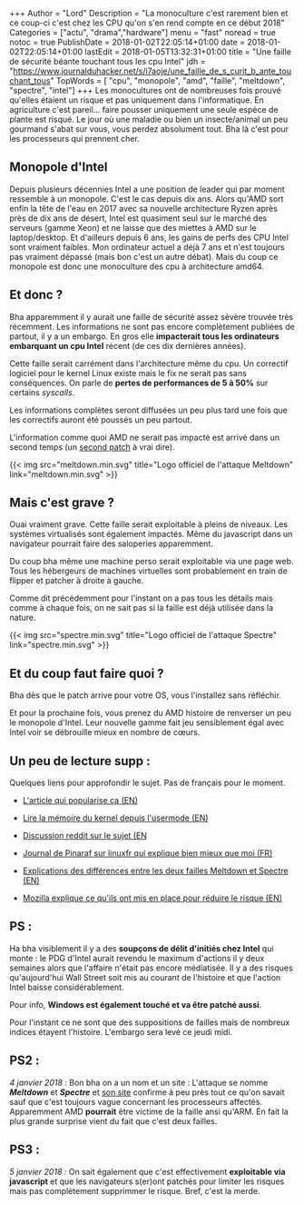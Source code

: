 +++
Author = "Lord"
Description = "La monoculture c'est rarement bien et ce coup-ci c'est chez les CPU qu'on s'en rend compte en ce début 2018"
Categories = ["actu", "drama","hardware"]
menu = "fast"
noread = true
notoc = true
PublishDate = 2018-01-02T22:05:14+01:00
date = 2018-01-02T22:05:14+01:00
lastEdit = 2018-01-05T13:32:31+01:00
title = "Une faille de sécurité béante touchant tous les cpu Intel"
jdh = "https://www.journalduhacker.net/s/i7aoje/une_faille_de_s_curit_b_ante_touchant_tous"
TopWords = [  "cpu", "monopole", "amd", "faille", "meltdown", "spectre", "intel"]
+++
Les monocultures ont de nombreuses fois prouvé qu'elles étaient un risque et pas uniquement dans l'informatique. En agriculture c'est pareil… faire pousser uniquement une seule espèce de plante est risqué. Le jour où une maladie ou bien un insecte/animal un peu gourmand s'abat sur vous, vous perdez absolument tout. Bha là c'est pour les processeurs qui prennent cher.

## Monopole d'Intel
Depuis plusieurs décennies Intel a une position de leader qui par moment ressemble à un monopole. C'est le cas depuis dix ans. Alors qu'AMD sort enfin la tête de l'eau en 2017 avec sa nouvelle architecture Ryzen après près de dix ans de désert, Intel est quasiment seul sur le marché des serveurs (gamme Xeon) et ne laisse que des miettes à AMD sur le laptop/desktop. Et d'ailleurs depuis 6 ans, les gains de perfs des CPU Intel sont vraiment faibles. Mon ordinateur actuel a déjà 7 ans et n'est toujours pas vraiment dépassé (mais bon c'est un autre débat). Mais du coup ce monopole est donc une monoculture des cpu à architecture amd64.

## Et donc ?
Bha apparemment il y aurait une faille de sécurité assez sévère trouvée très récemment. Les informations ne sont pas encore complètement publiées de partout, il y a un embargo. En gros elle **impacterait tous les ordinateurs embarquant un cpu Intel** récent (de ces dix dernières années).

Cette faille serait carrément dans l'architecture même du cpu. Un correctif logiciel pour le kernel Linux existe mais le fix ne serait pas sans conséquences. On parle de **pertes de performances de 5 à 50%** sur certains *syscalls*.

Les informations complètes seront diffusées un peu plus tard une fois que les correctifs auront été poussés un peu partout.

L'information comme quoi AMD ne serait pas impacté est arrivé dans un second temps (un [second patch](https://lkml.org/lkml/2017/12/27/2) à vrai dire).

{{< img src="meltdown.min.svg" title="Logo officiel de l'attaque Meltdown" link="meltdown.min.svg" >}}

## Mais c'est grave ?
Ouai vraiment grave. Cette faille serait exploitable à pleins de niveaux. Les systèmes virtualisés sont également impactés. Même du javascript dans un navigateur pourrait faire des saloperies apparemment.

Du coup bha même une machine perso serait exploitable via une page web. Tous les hébergeurs de machines virtuelles sont probablement en train de flipper et patcher à droite à gauche.

Comme dit précédemment pour l'instant on a pas tous les détails mais comme à chaque fois, on ne sait pas si la faille est déjà utilisée dans la nature.

{{< img src="spectre.min.svg" title="Logo officiel de l'attaque Spectre" link="spectre.min.svg" >}}

## Et du coup faut faire quoi ?
Bha dès que le patch arrive pour votre OS, vous l'installez sans réfléchir.

Et pour la prochaine fois, vous prenez du AMD histoire de renverser un peu le monopole d'Intel. Leur nouvelle gamme fait jeu sensiblement égal avec Intel voir se débrouille mieux en nombre de cœurs.

## Un peu de lecture supp :
Quelques liens pour approfondir le sujet. Pas de français pour le moment.

  - [L'article qui popularise ça (EN)](http://pythonsweetness.tumblr.com/post/169166980422/the-mysterious-case-of-the-linux-page-table)

  - [Lire la mémoire du kernel depuis l'usermode (EN)](https://cyber.wtf/2017/07/28/negative-result-reading-kernel-memory-from-user-mode/)

  - [Discussion reddit sur le sujet (EN](https://www.reddit.com/r/sysadmin/comments/7nl8r0/intel_bug_incoming/)

  - [Journal de Pinaraf sur linuxfr qui explique bien mieux que moi (FR)](https://linuxfr.org/users/pied/journaux/ca-sent-pas-bon-chez-intel)

  - [Explications des différences entre les deux failles Meltdown et Spectre (EN)](https://danielmiessler.com/blog/simple-explanation-difference-meltdown-spectre/)

  - [Mozilla explique ce qu'ils ont mis en place pour réduire le risque (EN)](https://blog.mozilla.org/security/2018/01/03/mitigations-landing-new-class-timing-attack/)

## PS :
Ha bha visiblement il y a des **soupçons de délit d'initiés chez Intel** qui monte : le PDG d'Intel aurait revendu le maximum d'actions il y deux semaines alors que l'affaire n'était pas encore médiatisée. Il y a des risques qu'aujourd'hui Wall Street soit mis au courant de l'histoire et que l'action Intel baisse considérablement.

Pour info, **Windows est également touché et va être patché aussi**.

Pour l'instant ce ne sont que des suppositions de failles mais de nombreux indices étayent l'histoire. L'embargo sera levé ce jeudi midi.

## PS2 :
*4 janvier 2018 :* Bon bha on a un nom et un site : L'attaque se nomme ***Meltdown*** et ***Spectre*** et [son site](https://spectreattack.com/) confirme à peu près tout ce qu'on savait sauf que c'est toujours vague concernant les processeurs affectés. Apparemment AMD **pourrait** être victime de la faille ansi qu'ARM. En fait la plus grande surprise vient du fait que c'est deux failles.

## PS3 :
*5 janvier 2018 :* On sait également que c'est effectivement **exploitable via javascript** et que les navigateurs s(er)ont patchés pour limiter les risques mais pas complètement supprimmer le risque. Bref, c'est la merde.
